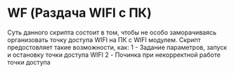 # WF (Раздача WIFI c ПК)

Суть данного скрипта состоит в том, чтобы не особо заморачиваясь организовать точку доступа WIFI на ПК с WIFI модулем.
Скрипт предостовляет такие возможности, как:
1 - Задание параметров, запуск и остановку точки доступа WIFI
2 - Починка при некорректной работе точки доступа
